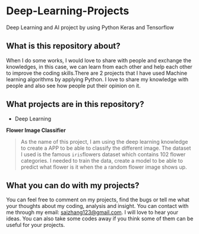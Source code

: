 # Deep-Learning-Projects
Deep Learning and AI project by using Python Keras and Tensorflow


## What is this repository about?

When I do some works, I would love to share with people and exchange the knowledges, in this case, we can learn from each other
and help each other to improve the coding skills.There are 2 projects that I have used Machine learning algorithms by applying Python.
I love to share my knowledge with people and also see how people put their opinion on it.

## What projects are in this repository?

- Deep Learning 

**Flower Image Classifier**

>As the name of this project, I am using the deep learning knowledge to create a APP to be able to classify the different image. 
The dataset I used is the famous `iris`flowers dataset which contains 102 flower categories. I needed to train the data, create a model 
to be able to predict what flower is it when the a random flower image shows up.

## What you can do with my projects?

You can feel free to comment on my projects, find the bugs or tell me what your thoughts about my coding, analysis and insight. You can contact with me through my email: saizhang123@gmail.com. I will love to hear your ideas.
You can also take some codes away if you think some of them can be useful for your projects.

